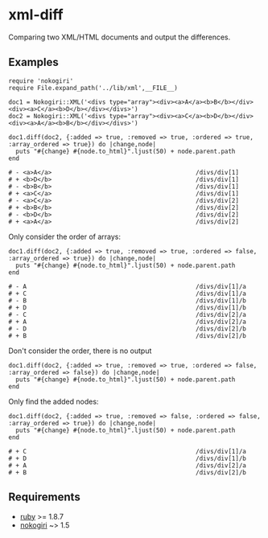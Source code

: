 # xml-diff

Comparing two XML/HTML documents and output the differences.

## Examples

    require 'nokogiri'
    require File.expand_path('../lib/xml',__FILE__)

    doc1 = Nokogiri::XML('<divs type="array"><div><a>A</a><b>B</b></div><div><a>C</a><b>D</b></div></divs>')
    doc2 = Nokogiri::XML('<divs type="array"><div><a>C</a><b>D</b></div><div><a>A</a><b>B</b></div></divs>')

    doc1.diff(doc2, {:added => true, :removed => true, :ordered => true, :array_ordered => true}) do |change,node|
      puts "#{change} #{node.to_html}".ljust(50) + node.parent.path
    end

    # - <a>A</a>                                        /divs/div[1]
    # + <b>D</b>                                        /divs/div[1]
    # - <b>B</b>                                        /divs/div[1]
    # + <a>C</a>                                        /divs/div[1]
    # - <a>C</a>                                        /divs/div[2]
    # + <b>B</b>                                        /divs/div[2]
    # - <b>D</b>                                        /divs/div[2]
    # + <a>A</a>                                        /divs/div[2]

Only consider the order of arrays:

    doc1.diff(doc2, {:added => true, :removed => true, :ordered => false, :array_ordered => true}) do |change,node|
      puts "#{change} #{node.to_html}".ljust(50) + node.parent.path
    end

    # - A                                               /divs/div[1]/a
    # + C                                               /divs/div[1]/a
    # - B                                               /divs/div[1]/b
    # + D                                               /divs/div[1]/b
    # - C                                               /divs/div[2]/a
    # + A                                               /divs/div[2]/a
    # - D                                               /divs/div[2]/b
    # + B                                               /divs/div[2]/b
  
Don't consider the order, there is no output

    doc1.diff(doc2, {:added => true, :removed => true, :ordered => false, :array_ordered => false}) do |change,node|
      puts "#{change} #{node.to_html}".ljust(50) + node.parent.path
    end

Only find the added nodes:

    doc1.diff(doc2, {:added => true, :removed => false, :ordered => false, :array_ordered => true}) do |change,node|
      puts "#{change} #{node.to_html}".ljust(50) + node.parent.path
    end

    # + C                                               /divs/div[1]/a
    # + D                                               /divs/div[1]/b
    # + A                                               /divs/div[2]/a
    # + B                                               /divs/div[2]/b

## Requirements

* [ruby](http://www.ruby-lang.org/) >= 1.8.7
* [nokogiri](http://nokogiri.rubyforge.org/) ~> 1.5
